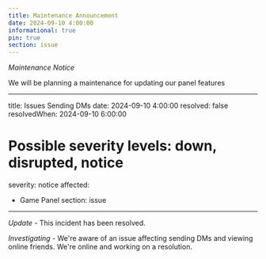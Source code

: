 ```yaml
---
title: Maintenance Announcement 
date: 2024-09-10 4:00:00
informational: true
pin: true 
section: issue
---
```


*Maintenance Notice*

We will be planning a maintenance for updating our panel features 


---
title: Issues Sending DMs
date: 2024-09-10 4:00:00
resolved: false
resolvedWhen: 2024-09-10 6:00:00
# Possible severity levels: down, disrupted, notice
severity: notice
affected:
  - Game Panel
section: issue
---

*Update* - This incident has been resolved.

*Investigating* - We're aware of an issue affecting sending DMs and viewing online friends. We're online and working on a resolution.
